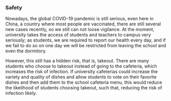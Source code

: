### Safety

Nowadays, the global COVID-19 pandemic is still serious, even here in China, a country where most people are vaccinated, there are still several new cases recently, so we still can not loose vigilance. At the moment, university takes the access of students and teachers to campus very seriously; as students, we are required to report our health every day, and if we fail to do so on one day we will be restricted from leaving the school and even the dormitory. 

However, this still has a hidden risk, that is, takeout. There are many students who choose to takeout instead of going to the cafeteria, which increases the risk of infection. If university cafeterias could increase the variety and quality of dishes and allow students to vote on their favorite dishes and then add them to the school cafeteria menu, this would reduce the likelihood of students choosing takeout, such that, reducing the risk of infection likely.